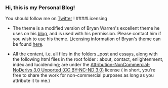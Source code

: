 ### Hi, this is my Personal Blog!

You should follow me on [Twitter][4] !
####Licensing
- The theme is a modified version of Bryan Warren's excellent theme he uses on his [blog][1], and is used with his permission. Please contact him if you wish to use his theme. Licensing information of Bryan's theme can be found [here][2].

- All the content, i.e. all files in the folders _post and essays, along with the following html files in the root folder : about, contact, enlightenment, index and lucidending; are under the [Attribution-NonCommercial-NoDerivs 3.0 Unported (CC BY-NC-ND 3.0)][3] license ( in short, you're free to share the work for non-commercial purposes as long as you attribute it to me.)


[1]: http://coffeecomrade.com
[2]: http://coffeecomrade.com/colophon.html#license-info
[3]: http://creativecommons.org/licenses/by-nc-nd/3.0/
[4]: https://twitter.com/hardikr